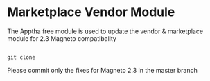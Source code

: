 <h1>Marketplace Vendor Module</h1>

<p>The Apptha free module is used to update the vendor & marketplace module for 2.3 Magneto compatibality</p>

<code>
git clone <git_url>
</code>
  
<p> Please commit only the fixes for Magneto 2.3 in the master branch </p>

